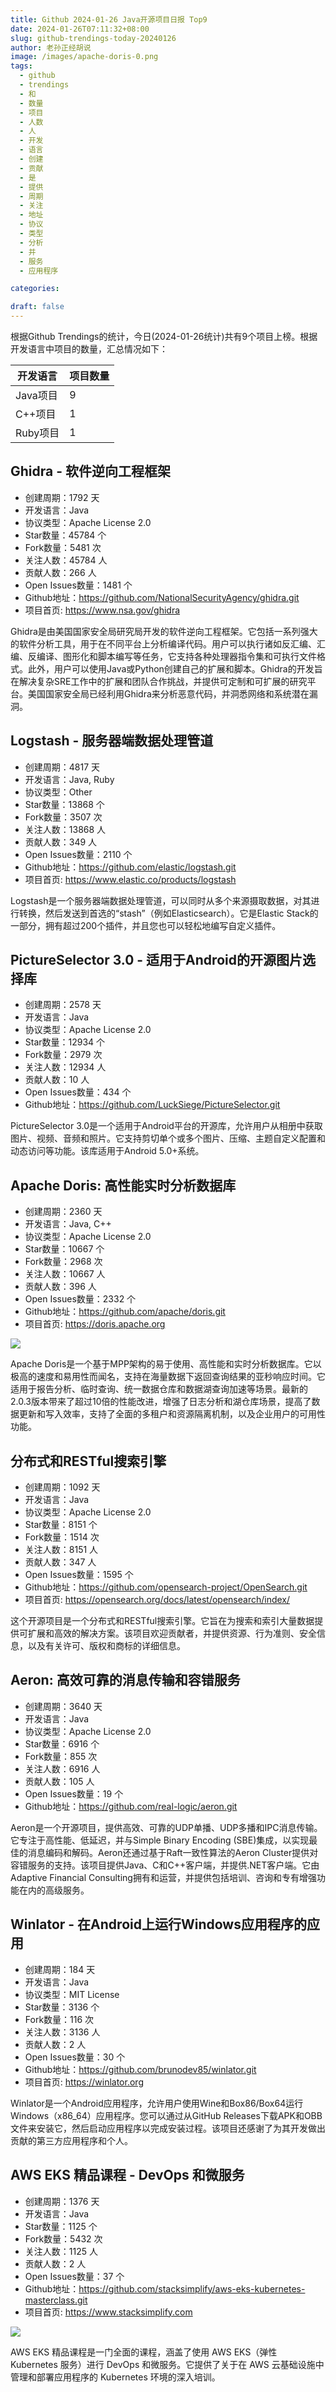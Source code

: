 ```yaml
---
title: Github 2024-01-26 Java开源项目日报 Top9
date: 2024-01-26T07:11:32+08:00
slug: github-trendings-today-20240126
author: 老孙正经胡说
image: /images/apache-doris-0.png
tags:
  - github
  - trendings
  - 和
  - 数量
  - 项目
  - 人数
  - 人
  - 开发
  - 语言
  - 创建
  - 贡献
  - 是
  - 提供
  - 周期
  - 关注
  - 地址
  - 协议
  - 类型
  - 分析
  - 并
  - 服务
  - 应用程序

categories:

draft: false
---
```



根据Github Trendings的统计，今日(2024-01-26统计)共有9个项目上榜。根据开发语言中项目的数量，汇总情况如下：

| 开发语言 | 项目数量 |
|  ----  | ----  |
| Java项目 | 9 |
| C++项目 | 1 |
| Ruby项目 | 1 |

## Ghidra - 软件逆向工程框架

* 创建周期：1792 天
* 开发语言：Java
* 协议类型：Apache License 2.0
* Star数量：45784 个
* Fork数量：5481 次
* 关注人数：45784 人
* 贡献人数：266 人
* Open Issues数量：1481 个
* Github地址：https://github.com/NationalSecurityAgency/ghidra.git
* 项目首页: https://www.nsa.gov/ghidra


Ghidra是由美国国家安全局研究局开发的软件逆向工程框架。它包括一系列强大的软件分析工具，用于在不同平台上分析编译代码。用户可以执行诸如反汇编、汇编、反编译、图形化和脚本编写等任务，它支持各种处理器指令集和可执行文件格式。此外，用户可以使用Java或Python创建自己的扩展和脚本。Ghidra的开发旨在解决复杂SRE工作中的扩展和团队合作挑战，并提供可定制和可扩展的研究平台。美国国家安全局已经利用Ghidra来分析恶意代码，并洞悉网络和系统潜在漏洞。

## Logstash - 服务器端数据处理管道

* 创建周期：4817 天
* 开发语言：Java, Ruby
* 协议类型：Other
* Star数量：13868 个
* Fork数量：3507 次
* 关注人数：13868 人
* 贡献人数：349 人
* Open Issues数量：2110 个
* Github地址：https://github.com/elastic/logstash.git
* 项目首页: https://www.elastic.co/products/logstash


Logstash是一个服务器端数据处理管道，可以同时从多个来源摄取数据，对其进行转换，然后发送到首选的“stash”（例如Elasticsearch）。它是Elastic Stack的一部分，拥有超过200个插件，并且您也可以轻松地编写自定义插件。

## PictureSelector 3.0 - 适用于Android的开源图片选择库

* 创建周期：2578 天
* 开发语言：Java
* 协议类型：Apache License 2.0
* Star数量：12934 个
* Fork数量：2979 次
* 关注人数：12934 人
* 贡献人数：10 人
* Open Issues数量：434 个
* Github地址：https://github.com/LuckSiege/PictureSelector.git


PictureSelector 3.0是一个适用于Android平台的开源库，允许用户从相册中获取图片、视频、音频和照片。它支持剪切单个或多个图片、压缩、主题自定义配置和动态访问等功能。该库适用于Android 5.0+系统。

## Apache Doris: 高性能实时分析数据库

* 创建周期：2360 天
* 开发语言：Java, C++
* 协议类型：Apache License 2.0
* Star数量：10667 个
* Fork数量：2968 次
* 关注人数：10667 人
* 贡献人数：396 人
* Open Issues数量：2332 个
* Github地址：https://github.com/apache/doris.git
* 项目首页: https://doris.apache.org


![](/images/apache-doris-0.png)

Apache Doris是一个基于MPP架构的易于使用、高性能和实时分析数据库。它以极高的速度和易用性而闻名，支持在海量数据下返回查询结果的亚秒响应时间。它适用于报告分析、临时查询、统一数据仓库和数据湖查询加速等场景。最新的2.0.3版本带来了超过10倍的性能改进，增强了日志分析和湖仓库场景，提高了数据更新和写入效率，支持了全面的多租户和资源隔离机制，以及企业用户的可用性功能。

## 分布式和RESTful搜索引擎

* 创建周期：1092 天
* 开发语言：Java
* 协议类型：Apache License 2.0
* Star数量：8151 个
* Fork数量：1514 次
* 关注人数：8151 人
* 贡献人数：347 人
* Open Issues数量：1595 个
* Github地址：https://github.com/opensearch-project/OpenSearch.git
* 项目首页: https://opensearch.org/docs/latest/opensearch/index/


这个开源项目是一个分布式和RESTful搜索引擎。它旨在为搜索和索引大量数据提供可扩展和高效的解决方案。该项目欢迎贡献者，并提供资源、行为准则、安全信息，以及有关许可、版权和商标的详细信息。

## Aeron: 高效可靠的消息传输和容错服务

* 创建周期：3640 天
* 开发语言：Java
* 协议类型：Apache License 2.0
* Star数量：6916 个
* Fork数量：855 次
* 关注人数：6916 人
* 贡献人数：105 人
* Open Issues数量：19 个
* Github地址：https://github.com/real-logic/aeron.git


Aeron是一个开源项目，提供高效、可靠的UDP单播、UDP多播和IPC消息传输。它专注于高性能、低延迟，并与Simple Binary Encoding (SBE)集成，以实现最佳的消息编码和解码。Aeron还通过基于Raft一致性算法的Aeron Cluster提供对容错服务的支持。该项目提供Java、C和C++客户端，并提供.NET客户端。它由Adaptive Financial Consulting拥有和运营，并提供包括培训、咨询和专有增强功能在内的高级服务。

## Winlator - 在Android上运行Windows应用程序的应用

* 创建周期：184 天
* 开发语言：Java
* 协议类型：MIT License
* Star数量：3136 个
* Fork数量：116 次
* 关注人数：3136 人
* 贡献人数：2 人
* Open Issues数量：30 个
* Github地址：https://github.com/brunodev85/winlator.git
* 项目首页: https://winlator.org


Winlator是一个Android应用程序，允许用户使用Wine和Box86/Box64运行Windows（x86_64）应用程序。您可以通过从GitHub Releases下载APK和OBB文件来安装它，然后启动应用程序以完成安装过程。该项目还感谢了为其开发做出贡献的第三方应用程序和个人。

## AWS EKS 精品课程 - DevOps 和微服务

* 创建周期：1376 天
* 开发语言：Java
* Star数量：1125 个
* Fork数量：5432 次
* 关注人数：1125 人
* 贡献人数：2 人
* Open Issues数量：37 个
* Github地址：https://github.com/stacksimplify/aws-eks-kubernetes-masterclass.git
* 项目首页: https://www.stacksimplify.com


![](/images/stacksimplify-aws-eks-kubernetes-masterclass-0.png)

AWS EKS 精品课程是一门全面的课程，涵盖了使用 AWS EKS（弹性 Kubernetes 服务）进行 DevOps 和微服务。它提供了关于在 AWS 云基础设施中管理和部署应用程序的 Kubernetes 环境的深入培训。

